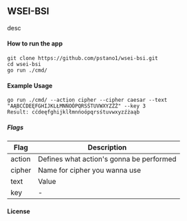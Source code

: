 ## WSEI-BSI

desc

#### How to run the app

```console
git clone https://github.com/pstano1/wsei-bsi.git
cd wsei-bsi
go run ./cmd/
```

#### Example Usage 

```console
go run ./cmd/ --action cipher --cipher caesar --text "AĄBCĆDEĘFGHIJKLŁMNŃOÓPQRSŚTUVWXYZŹŻ" --key 3
Result: cćdeęfghijklłmnńoópqrsśtuvwxyzźżaąb
```

##### Flags

| Flag | Description |
|----------|---------|
| action | Defines what action's gonna be performed |
| cipher | Name for cipher you wanna use |
| text | Value |
| key | - |

#### License
